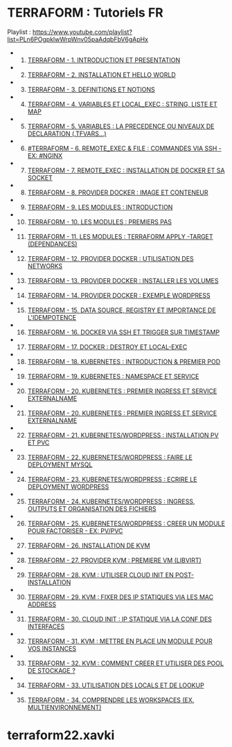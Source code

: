# TERRAFORM : Tutoriels FR

Playlist : https://www.youtube.com/playlist?list=PLn6POgpklwWrpWnv05paAdqbFbV6gApHx

- 1. [TERRAFORM - 1. INTRODUCTION ET PRESENTATION](https://www.youtube.com/watch?v=_6AITxe5iVc)
- 2. [TERRAFORM - 2. INSTALLATION ET HELLO WORLD](https://www.youtube.com/watch?v=7gtzumVHZtE)
- 3. [TERRAFORM - 3. DEFINITIONS ET NOTIONS](https://www.youtube.com/watch?v=MHKVkNSAJWc)
- 4. [TERRAFORM - 4. VARIABLES ET LOCAL_EXEC : STRING, LISTE ET MAP](https://www.youtube.com/watch?v=LmHKEiZ1SeA)
- 5. [TERRAFORM - 5. VARIABLES : LA PRECEDENCE OU NIVEAUX DE DECLARATION (.TFVARS...)](https://www.youtube.com/watch?v=4l_y3D58_iE)
- 6. [#TERRAFORM - 6. REMOTE_EXEC & FILE : COMMANDES VIA SSH - EX: #NGINX](https://www.youtube.com/watch?v=vh58fGiGj-A)
- 7. [TERRAFORM - 7. REMOTE_EXEC : INSTALLATION DE DOCKER ET SA SOCKET](https://www.youtube.com/watch?v=huR8567SSQQ)
- 8. [TERRAFORM - 8. PROVIDER DOCKER : IMAGE ET CONTENEUR](https://www.youtube.com/watch?v=TidvqDcq2Qw)
- 9. [TERRAFORM - 9. LES MODULES : INTRODUCTION](https://www.youtube.com/watch?v=ahdsbN5-UYg)
- 10. [TERRAFORM - 10. LES MODULES : PREMIERS PAS](https://www.youtube.com/watch?v=WNxRZN-toCs)
- 11. [TERRAFORM - 11. LES MODULES : TERRAFORM APPLY -TARGET (DEPENDANCES)](https://www.youtube.com/watch?v=_oHoTgjEjdw)
- 12. [TERRAFORM - 12. PROVIDER DOCKER : UTILISATION DES NETWORKS](https://www.youtube.com/watch?v=DnwQE01J2no)
- 13. [TERRAFORM - 13. PROVIDER DOCKER : INSTALLER LES VOLUMES](https://www.youtube.com/watch?v=7KrEAIKa47c)
- 14. [TERRAFORM - 14. PROVIDER DOCKER : EXEMPLE WORDPRESS](https://www.youtube.com/watch?v=Wc88pYIoA54)
- 15. [TERRAFORM - 15. DATA SOURCE, REGISTRY ET IMPORTANCE DE L'IDEMPOTENCE](https://www.youtube.com/watch?v=_Spp_xAq0r4)
- 16. [TERRAFORM - 16. DOCKER VIA SSH ET TRIGGER SUR TIMESTAMP](https://www.youtube.com/watch?v=sSzSCXPC6lo)
- 17. [TERRAFORM - 17. DOCKER : DESTROY ET LOCAL-EXEC](https://www.youtube.com/watch?v=MKSlXPn0Zxs)
- 18. [TERRAFORM - 18. KUBERNETES : INTRODUCTION & PREMIER POD](https://www.youtube.com/watch?v=onfZmhADZMg)
- 19. [TERRAFORM - 19. KUBERNETES : NAMESPACE ET SERVICE](https://www.youtube.com/watch?v=d6Ee9RYJnbA)
- 20. [TERRAFORM - 20. KUBERNETES : PREMIER INGRESS ET SERVICE EXTERNALNAME](https://www.youtube.com/watch?v=B2_lYEPbyPY)
- 21. [TERRAFORM - 20. KUBERNETES : PREMIER INGRESS ET SERVICE EXTERNALNAME](https://www.youtube.com/watch?v=B2_lYEPbyPY)
- 22. [TERRAFORM - 21. KUBERNETES/WORDPRESS : INSTALLATION PV ET PVC](https://www.youtube.com/watch?v=oCHWKTsLEt8)
- 23. [TERRAFORM - 22. KUBERNETES/WORDPRESS : FAIRE LE DEPLOYMENT MYSQL](https://www.youtube.com/watch?v=NzUll9t2CI8)
- 24. [TERRAFORM - 23. KUBERNETES/WORDPRESS : ECRIRE LE DEPLOYMENT WORDPRESS](https://www.youtube.com/watch?v=mxvJio6AIis)
- 25. [TERRAFORM - 24. KUBERNETES/WORDPRESS : INGRESS, OUTPUTS ET ORGANISATION DES FICHIERS](https://www.youtube.com/watch?v=buggU-OaYwk)
- 26. [TERRAFORM - 25. KUBERNETES/WORDPRESS : CREER UN MODULE POUR FACTORISER - EX: PV/PVC](https://www.youtube.com/watch?v=71myWZsAV2Q)
- 27. [TERRAFORM - 26. INSTALLATION DE KVM](https://www.youtube.com/watch?v=VlH-Fg07_dg)
- 28. [TERRAFORM - 27. PROVIDER KVM : PREMIERE VM (LIBVIRT)](https://www.youtube.com/watch?v=uAMzDa_0-pE)
- 29. [TERRAFORM - 28. KVM : UTILISER CLOUD INIT EN POST-INSTALLATION](https://www.youtube.com/watch?v=RQWNXESaLn8)
- 30. [TERRAFORM - 29. KVM : FIXER DES IP STATIQUES VIA LES MAC ADDRESS](https://www.youtube.com/watch?v=baeN_AwvwPg)
- 31. [TERRAFORM - 30. CLOUD INIT : IP STATIQUE VIA LA CONF DES INTERFACES](https://www.youtube.com/watch?v=yTdAy5zaqUY)
- 32. [TERRAFORM - 31. KVM : METTRE EN PLACE UN MODULE POUR VOS INSTANCES](https://www.youtube.com/watch?v=kDC_EZovAdE)
- 33. [TERRAFORM - 32. KVM : COMMENT CREER ET UTILISER DES POOL DE STOCKAGE ?](https://www.youtube.com/watch?v=yibVp54x9zY)
- 34. [TERRAFORM - 33. UTILISATION DES LOCALS ET DE LOOKUP](https://www.youtube.com/watch?v=njsMzRfqs2Q)
- 35. [TERRAFORM - 34. COMPRENDRE LES WORKSPACES (EX. MULTIENVIRONNEMENT)](https://www.youtube.com/watch?v=WcazKyt2n_U)

# terraform22.xavki
